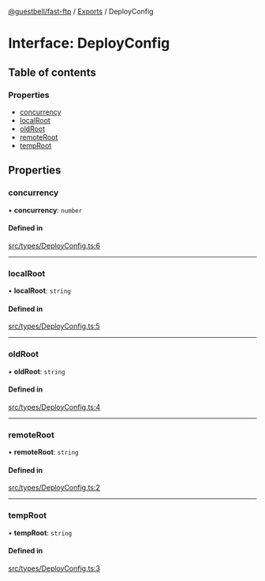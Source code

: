 [@guestbell/fast-ftp](../README.md) / [Exports](../modules.md) / DeployConfig

# Interface: DeployConfig

## Table of contents

### Properties

- [concurrency](DeployConfig.md#concurrency)
- [localRoot](DeployConfig.md#localroot)
- [oldRoot](DeployConfig.md#oldroot)
- [remoteRoot](DeployConfig.md#remoteroot)
- [tempRoot](DeployConfig.md#temproot)

## Properties

### concurrency

• **concurrency**: `number`

#### Defined in

[src/types/DeployConfig.ts:6](https://github.com/guestbell/fast-ftp/blob/6ee0bd6/src/types/DeployConfig.ts#L6)

___

### localRoot

• **localRoot**: `string`

#### Defined in

[src/types/DeployConfig.ts:5](https://github.com/guestbell/fast-ftp/blob/6ee0bd6/src/types/DeployConfig.ts#L5)

___

### oldRoot

• **oldRoot**: `string`

#### Defined in

[src/types/DeployConfig.ts:4](https://github.com/guestbell/fast-ftp/blob/6ee0bd6/src/types/DeployConfig.ts#L4)

___

### remoteRoot

• **remoteRoot**: `string`

#### Defined in

[src/types/DeployConfig.ts:2](https://github.com/guestbell/fast-ftp/blob/6ee0bd6/src/types/DeployConfig.ts#L2)

___

### tempRoot

• **tempRoot**: `string`

#### Defined in

[src/types/DeployConfig.ts:3](https://github.com/guestbell/fast-ftp/blob/6ee0bd6/src/types/DeployConfig.ts#L3)
